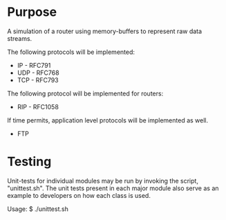 # Purpose

A simulation of a router using memory-buffers to represent raw data streams.

The following protocols will be implemented:
* IP - RFC791
* UDP - RFC768
* TCP - RFC793

The following protocol will be implemented for routers:
* RIP - RFC1058

If time permits, application level protocols will be implemented as well.
* FTP

# Testing

Unit-tests for individual modules may be run by invoking the script,
"unittest.sh".  The unit tests present in each major module also serve
as an example to developers on how each class is used.

Usage:
  $ ./unittest.sh